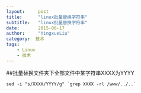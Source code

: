 ```yaml
---
layout:     post
title:      "linux批量替换字符串"
subtitle:   "linux批量替换字符串"
date:       2015-06-17
author:     "YingxueLiu"
category:  技术
tags:
    - Linux
    - 技术
---
```

##批量替换文件夹下全部文件中某字符串XXXX为YYYY

	sed -i "s/XXXX/YYYY/g" `grep XXXX -rl /www/../..`

